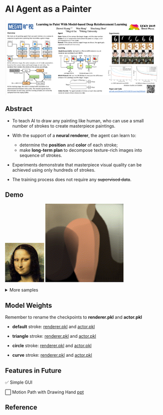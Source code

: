 # AI Agent as a Painter

<div>
  <img src="./assets/poster.png" width="800">
</div>

## Abstract

- To teach AI to draw any painting like human, who can use a small number of strokes to create masterpiece paintings.

- With the support of a **neural
renderer**, the agent can learn to:
    - determine the **position** and **color** of each stroke;
    - make **long-term plan** to decompose texture-rich images into sequence of strokes. 

- Experiments demonstrate that
masterpiece visual quality can be achieved using only hundreds of strokes. 

- The training process does not require any ~~supervised data~~. 

## Demo

![Input](./samples/monalisa.png) ![Result](./results/monalisa.gif)

<details>
    <summary>More samples</summary>
    <img src="./results/sunrise.gif">
    <img src="./results/sunflower.gif">
    <img src="./results/palacemuseum.gif">
    <img src="./results/deepdream_night.gif">
    <img src="./results/deepdream_bird.gif">
</details>

## Model Weights

Remember to rename the checkpoints to **renderer.pkl** and **actor.pkl**

- **default** stroke: [renderer.pkl](https://drive.google.com/open?id=1-7dVdjCIZIxh8hHJnGTK-RA1-jL1tor4) and [actor.pkl](https://drive.google.com/open?id=1a3vpKgjCVXHON4P7wodqhCgCMPgg1KeR)

- **triangle** stroke: [renderer.pkl](https://drive.google.com/open?id=1YefdnTuKlvowCCo1zxHTwVJ2GlBme_eE) and [actor.pkl](https://drive.google.com/open?id=1k8cgh3tF7hKFk-IOZrgsUwlTVE3CbcPF)

- **circle** stroke: [renderer.pkl](https://drive.google.com/open?id=1kI4yXQ7IrNTfjFs2VL7IBBL_JJwkW6rl) and [actor.pkl](https://drive.google.com/open?id=1ewDErUhPeGsEcH8E5a2QAcUBECeaUTZe)

- **curve** stroke: [renderer.pkl](https://drive.google.com/open?id=1XUdti00mPRh1-1iU66Uqg4qyMKk4OL19) and [actor.pkl](https://drive.google.com/open?id=1VBtesw2rHmYu2AeJ22XvTCuzuqkY8hZh)

## Features in Future

✅ Simple GUI

⬜ Motion Path with Drawing Hand [ppt](https://youtu.be/QQyag99u1sk) 

## Reference


